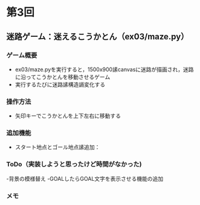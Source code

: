 # 第3回
## 迷路ゲーム：迷えるこうかとん（ex03/maze.py）
### ゲーム概要
- ex03/maze.pyを実行すると，1500x900䛾canvasに迷路が描画され，迷路に沿ってこうかとんを移動させるゲーム
- 実行するたびに迷路䛾構造䛿変化する
### 操作方法
- 矢印キーでこうかとんを上下左右に移動する
### 追加機能
- スタート地点とゴール地点䛾追加：
### ToDo（実装しようと思ったけど時間がなかった)
-背景の模様替え
-GOALしたらGOAL文字を表示させる機能の追加
### メモ